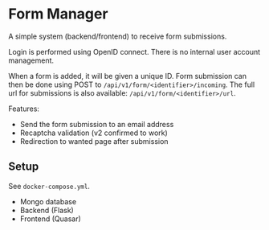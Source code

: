 Form Manager
============

A simple system (backend/frontend) to receive form submissions.

Login is performed using OpenID connect. There is no internal user account management.

When a form is added, it will be given a unique ID. Form submission can then be done using POST to `/api/v1/form/<identifier>/incoming`. The full url for submissions is also available:  `/api/v1/form/<identifier>/url`.

Features:
* Send the form submission to an email address
* Recaptcha validation (v2 confirmed to work)
* Redirection to wanted page after submission

## Setup

See `docker-compose.yml`.

* Mongo database
* Backend (Flask)
* Frontend (Quasar)
